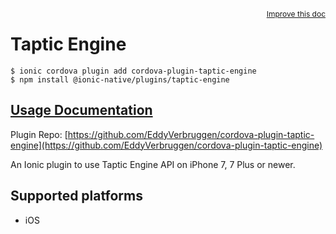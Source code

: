 <a style="float:right;font-size:12px;" href="http://github.com/danielsogl/awesome-cordova-plugins/edit/master/src/@awesome-cordova-plugins/plugins/taptic-engine/index.ts#L1">
  Improve this doc
</a>

# Taptic Engine

```
$ ionic cordova plugin add cordova-plugin-taptic-engine
$ npm install @ionic-native/plugins/taptic-engine
```

## [Usage Documentation](https://ionicframework.com/docs/native/taptic-engine/)

Plugin Repo: [https://github.com/EddyVerbruggen/cordova-plugin-taptic-engine](https://github.com/EddyVerbruggen/cordova-plugin-taptic-engine)

An Ionic plugin to use Taptic Engine API on iPhone 7, 7 Plus or newer.

## Supported platforms

- iOS
